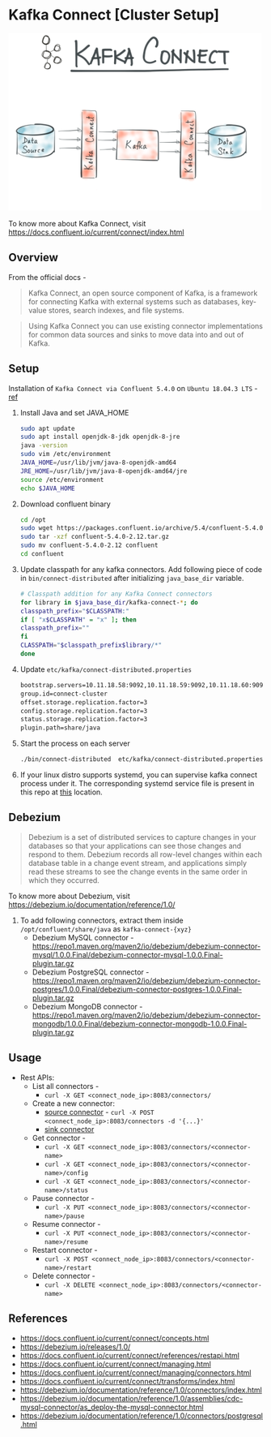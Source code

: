 # Kafka Connect [Cluster Setup]
<img src="https://github.com/abhishektripathi24/platform-setup/blob/master/confluentinc-kafka-connect/images/kafka-connect-logo.png" width="500" height="350"/>

To know more about Kafka Connect, visit https://docs.confluent.io/current/connect/index.html

## Overview
From the official docs -

> Kafka Connect, an open source component of Kafka, is a framework for connecting Kafka with external systems such as databases, key-value stores, search indexes, and file systems.
  
> Using Kafka Connect you can use existing connector implementations for common data sources and sinks to move data into and out of Kafka.

## Setup
Installation of `Kafka Connect via Confluent 5.4.0` on `Ubuntu 18.04.3 LTS` - [ref](https://docs.confluent.io/current/connect/userguide.html)

1. Install Java and set JAVA_HOME
    ```bash
    sudo apt update
    sudo apt install openjdk-8-jdk openjdk-8-jre
    java -version
    sudo vim /etc/environment
    JAVA_HOME=/usr/lib/jvm/java-8-openjdk-amd64
    JRE_HOME=/usr/lib/jvm/java-8-openjdk-amd64/jre
    source /etc/environment
    echo $JAVA_HOME
    ```

2. Download confluent binary
    ```bash
    cd /opt
    sudo wget https://packages.confluent.io/archive/5.4/confluent-5.4.0-2.12.tar.gz
    sudo tar -xzf confluent-5.4.0-2.12.tar.gz
    sudo mv confluent-5.4.0-2.12 confluent
    cd confluent
    ```

3. Update classpath for any kafka connectors. Add following piece of code in `bin/connect-distributed` after initializing `java_base_dir` variable. 
    ```bash
    # Classpath addition for any Kafka Connect connectors
    for library in $java_base_dir/kafka-connect-*; do
    classpath_prefix="$CLASSPATH:"
    if [ "x$CLASSPATH" = "x" ]; then
    classpath_prefix=""
    fi
    CLASSPATH="$classpath_prefix$library/*"
    done
    ```

4. Update `etc/kafka/connect-distributed.properties`
    ```bash
    bootstrap.servers=10.11.18.58:9092,10.11.18.59:9092,10.11.18.60:9092
    group.id=connect-cluster
    offset.storage.replication.factor=3
    config.storage.replication.factor=3
    status.storage.replication.factor=3
    plugin.path=share/java
    ```

5. Start the process on each server
    ```bash
    ./bin/connect-distributed  etc/kafka/connect-distributed.properties
    ```

 6. If your linux distro supports systemd, you can supervise kafka connect process under it. The corresponding systemd service file is present in this repo at [this](systemd) location.
 
## Debezium
> Debezium is a set of distributed services to capture changes in your databases so that your applications can see those changes and respond to them. Debezium records all row-level changes within each database table in a change event stream, and applications simply read these streams to see the change events in the same order in which they occurred.
 
To know more about Debezium, visit https://debezium.io/documentation/reference/1.0/

1. To add following connectors, extract them inside `/opt/confluent/share/java` as `kafka-connect-{xyz}`
    * Debezium MySQL connector - https://repo1.maven.org/maven2/io/debezium/debezium-connector-mysql/1.0.0.Final/debezium-connector-mysql-1.0.0.Final-plugin.tar.gz
    * Debezium PostgreSQL connector - https://repo1.maven.org/maven2/io/debezium/debezium-connector-postgres/1.0.0.Final/debezium-connector-postgres-1.0.0.Final-plugin.tar.gz 
    * Debezium MongoDB connector - https://repo1.maven.org/maven2/io/debezium/debezium-connector-mongodb/1.0.0.Final/debezium-connector-mongodb-1.0.0.Final-plugin.tar.gz

 ## Usage
 * Rest APIs:
     * List all connectors -
        * `curl -X GET <connect_node_ip>:8083/connectors/`
     * Create a new connector:
        * [source connector](connectors-config.txt) - `curl -X POST <connect_node_ip>:8083/connectors -d '{...}'`
        * [sink connector](connectors-config.txt)
     * Get connector -
        * `curl -X GET <connect_node_ip>:8083/connectors/<connector-name>`
        * `curl -X GET <connect_node_ip>:8083/connectors/<connector-name>/config`
        * `curl -X GET <connect_node_ip>:8083/connectors/<connector-name>/status`
     * Pause connector -
        * `curl -X PUT <connect_node_ip>:8083/connectors/<connector-name>/pause`
     * Resume connector -
        * `curl -X PUT <connect_node_ip>:8083/connectors/<connector-name>/resume`
     * Restart connector -
        * `curl -X POST <connect_node_ip>:8083/connectors/<connector-name>/restart`
     * Delete connector -
        * `curl -X DELETE <connect_node_ip>:8083/connectors/<connector-name>`

 ## References
 * https://docs.confluent.io/current/connect/concepts.html
 * https://debezium.io/releases/1.0/
 * https://docs.confluent.io/current/connect/references/restapi.html
 * https://docs.confluent.io/current/connect/managing.html
 * https://docs.confluent.io/current/connect/managing/connectors.html
 * https://docs.confluent.io/current/connect/transforms/index.html
 * https://debezium.io/documentation/reference/1.0/connectors/index.html
 * https://debezium.io/documentation/reference/1.0/assemblies/cdc-mysql-connector/as_deploy-the-mysql-connector.html
 * https://debezium.io/documentation/reference/1.0/connectors/postgresql.html